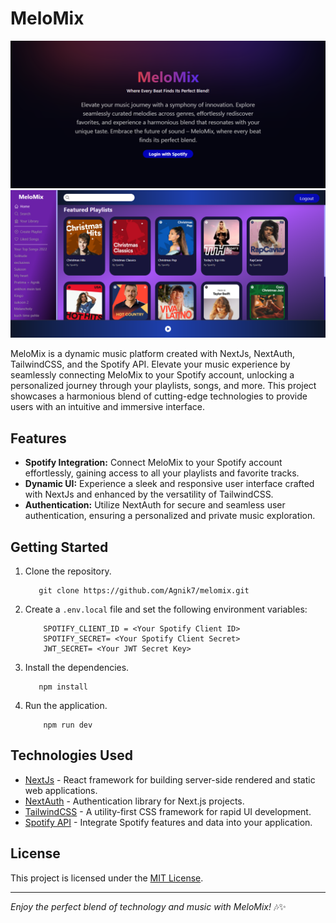 # MeloMix

![Landing Page](public/landing_page.png)
![Melomix](public/melomix.png)

MeloMix is a dynamic music platform created with NextJs, NextAuth, TailwindCSS, and the Spotify API. Elevate your music experience by seamlessly connecting MeloMix to your Spotify account, unlocking a personalized journey through your playlists, songs, and more. This project showcases a harmonious blend of cutting-edge technologies to provide users with an intuitive and immersive interface.

## Features

- **Spotify Integration:** Connect MeloMix to your Spotify account effortlessly, gaining access to all your playlists and favorite tracks.
- **Dynamic UI:** Experience a sleek and responsive user interface crafted with NextJs and enhanced by the versatility of TailwindCSS.
- **Authentication:** Utilize NextAuth for secure and seamless user authentication, ensuring a personalized and private music exploration.

## Getting Started

1. Clone the repository.

     ```
        git clone https://github.com/Agnik7/melomix.git
     ```

2. Create a `.env.local` file and set the following environment variables:

    ```
        SPOTIFY_CLIENT_ID = <Your Spotify Client ID>
        SPOTIFY_SECRET= <Your Spotify Client Secret>
        JWT_SECRET= <Your JWT Secret Key>
    ```

2. Install the dependencies.

     ```
        npm install
    ```

4. Run the application.

    ```
        npm run dev
    ```
## Technologies Used

- [NextJs](https://nextjs.org/) - React framework for building server-side rendered and static web applications.
- [NextAuth](https://next-auth.js.org/) - Authentication library for Next.js projects.
- [TailwindCSS](https://tailwindcss.com/) - A utility-first CSS framework for rapid UI development.
- [Spotify API](https://developer.spotify.com/documentation/web-api/) - Integrate Spotify features and data into your application.


## License

This project is licensed under the [MIT License](LICENSE).

---

_Enjoy the perfect blend of technology and music with MeloMix!_ 🎶✨
